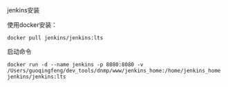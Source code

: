 jenkins安装

使用docker安装：
```shell
docker pull jenkins/jenkins:lts
```


启动命令
```shell
docker run -d --name jenkins -p 8080:8080 -v /Users/guoqingfeng/dev_tools/dnmp/www/jenkins_home:/home/jenkins_home jenkins/jenkins:lts
```

